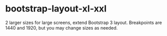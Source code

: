 bootstrap-layout-xl-xxl
=======================

2 larger sizes for large screens, extend Bootstrap 3 layout. Breakpoints are 1440 and 1920, but you may change sizes as needed.
